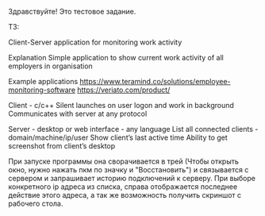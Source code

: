 Здравствуйте! Это тестовое задание.

ТЗ:

Client-Server application for monitoring work activity

Explanation
Simple application to show current work activity of all employers in organisation

Example applications 
https://www.teramind.co/solutions/employee-monitoring-software
https://veriato.com/product/

Client - c/c++
Silent launches on user logon and work in background
Communicates with server at any protocol 

Server - desktop or web interface - any language 
List all connected clients - domain/machine/ip/user
Show client’s last active time
Ability to get screenshot from client’s desktop 


При запуске программы она сворачивается в трей (Чтобы открыть окно, нужно нажать пкм по значку и "Восстановить") и связывается с сервером и запрашивает историю подключений к серверу. При выборе конкретного ip адреса из списка, справа отображается последнее действие этого адреса, а так же возможность получить скриншот с рабочего стола.
